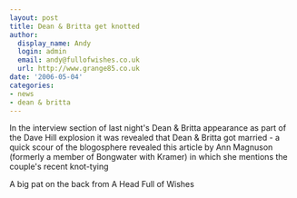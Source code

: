 ```yaml
---
layout: post
title: Dean & Britta get knotted
author:
  display_name: Andy
  login: admin
  email: andy@fullofwishes.co.uk
  url: http://www.grange85.co.uk
date: '2006-05-04'
categories:
- news
- dean & britta
---
```

In the interview section of last night's Dean & Britta appearance as part of
the Dave Hill explosion it was revealed that Dean & Britta got married - a
quick scour of the blogosphere revealed this article by Ann Magnuson (formerly
a member of Bongwater with Kramer) in which she mentions the couple's recent
knot-tying

A big pat on the back from A Head Full of Wishes


